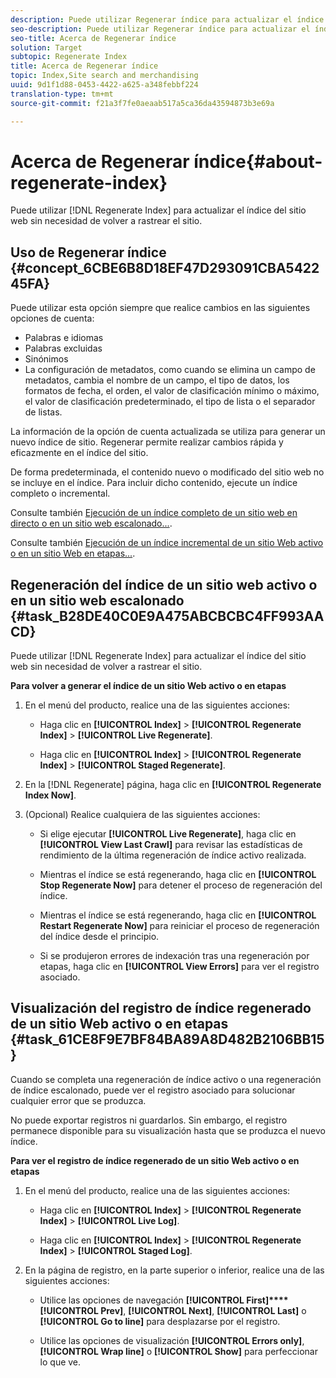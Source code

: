 ```yaml
---
description: Puede utilizar Regenerar índice para actualizar el índice del sitio web sin necesidad de volver a rastrear el sitio.
seo-description: Puede utilizar Regenerar índice para actualizar el índice del sitio web sin necesidad de volver a rastrear el sitio.
seo-title: Acerca de Regenerar índice
solution: Target
subtopic: Regenerate Index
title: Acerca de Regenerar índice
topic: Index,Site search and merchandising
uuid: 9d1f1d88-0453-4422-a625-a348febbf224
translation-type: tm+mt
source-git-commit: f21a3f7fe0aeaab517a5ca36da43594873b3e69a

---
```



# Acerca de Regenerar índice{#about-regenerate-index}

Puede utilizar [!DNL Regenerate Index] para actualizar el índice del sitio web sin necesidad de volver a rastrear el sitio.

## Uso de Regenerar índice {#concept_6CBE6B8D18EF47D293091CBA542245FA}

Puede utilizar esta opción siempre que realice cambios en las siguientes opciones de cuenta:

* Palabras e idiomas
* Palabras excluidas
* Sinónimos
* La configuración de metadatos, como cuando se elimina un campo de metadatos, cambia el nombre de un campo, el tipo de datos, los formatos de fecha, el orden, el valor de clasificación mínimo o máximo, el valor de clasificación predeterminado, el tipo de lista o el separador de listas.

La información de la opción de cuenta actualizada se utiliza para generar un nuevo índice de sitio. Regenerar permite realizar cambios rápida y eficazmente en el índice del sitio.

De forma predeterminada, el contenido nuevo o modificado del sitio web no se incluye en el índice. Para incluir dicho contenido, ejecute un índice completo o incremental.

Consulte también [Ejecución de un índice completo de un sitio web en directo o en un sitio web escalonado...](../c-about-index-menu/c-about-full-index.md#task_F7FE04D8A1654A7787FCCA31B45EB42D).

Consulte también [Ejecución de un índice incremental de un sitio Web activo o en un sitio Web en etapas...](../c-about-index-menu/c-about-incremental-index.md#task_9BFB6157F3884B2FAECB7E0E9CA318CB).

## Regeneración del índice de un sitio web activo o en un sitio web escalonado {#task_B28DE40C0E9A475ABCBCBC4FF993AACD}

Puede utilizar [!DNL Regenerate Index] para actualizar el índice del sitio web sin necesidad de volver a rastrear el sitio.

**Para volver a generar el índice de un sitio Web activo o en etapas**

1. En el menú del producto, realice una de las siguientes acciones:

   * Haga clic en **[!UICONTROL Index]** > **[!UICONTROL Regenerate Index]** > **[!UICONTROL Live Regenerate]**.

   * Haga clic en **[!UICONTROL Index]** > **[!UICONTROL Regenerate Index]** > **[!UICONTROL Staged Regenerate]**.

1. En la [!DNL Regenerate] página, haga clic en **[!UICONTROL Regenerate Index Now]**.
1. (Opcional) Realice cualquiera de las siguientes acciones:

   * Si elige ejecutar **[!UICONTROL Live Regenerate]**, haga clic en **[!UICONTROL View Last Crawl]** para revisar las estadísticas de rendimiento de la última regeneración de índice activo realizada.

   * Mientras el índice se está regenerando, haga clic en **[!UICONTROL Stop Regenerate Now]** para detener el proceso de regeneración del índice.
   * Mientras el índice se está regenerando, haga clic en **[!UICONTROL Restart Regenerate Now]** para reiniciar el proceso de regeneración del índice desde el principio.
   * Si se produjeron errores de indexación tras una regeneración por etapas, haga clic en **[!UICONTROL View Errors]** para ver el registro asociado.

## Visualización del registro de índice regenerado de un sitio Web activo o en etapas {#task_61CE8F9E7BF84BA89A8D482B2106BB15}

Cuando se completa una regeneración de índice activo o una regeneración de índice escalonado, puede ver el registro asociado para solucionar cualquier error que se produzca.

No puede exportar registros ni guardarlos. Sin embargo, el registro permanece disponible para su visualización hasta que se produzca el nuevo índice.

**Para ver el registro de índice regenerado de un sitio Web activo o en etapas**

1. En el menú del producto, realice una de las siguientes acciones:

   * Haga clic en **[!UICONTROL Index]** > **[!UICONTROL Regenerate Index]** > **[!UICONTROL Live Log]**.

   * Haga clic en **[!UICONTROL Index]** > **[!UICONTROL Regenerate Index]** > **[!UICONTROL Staged Log]**.

1. En la página de registro, en la parte superior o inferior, realice una de las siguientes acciones:

   * Utilice las opciones de navegación **[!UICONTROL First]****[!UICONTROL Prev]**, **[!UICONTROL Next]**, **[!UICONTROL Last]** o **[!UICONTROL Go to line]** para desplazarse por el registro.

   * Utilice las opciones de visualización **[!UICONTROL Errors only]**, **[!UICONTROL Wrap line]** o **[!UICONTROL Show]** para perfeccionar lo que ve.

